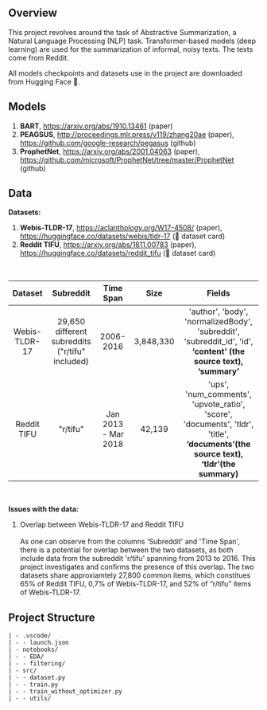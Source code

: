 ## Overview
This project revolves around the task of Abstractive Summarization, a Natural Language Processing (NLP) task.
Transformer-based models (deep learning) are used for the summarization of informal, noisy texts. The texts come from Reddit. 

All models checkpoints and datasets use in the project are downloaded from Hugging Face 🤗.

## Models
1. **BART**, https://arxiv.org/abs/1910.13461 (paper)
2. **PEAGSUS**, http://proceedings.mlr.press/v119/zhang20ae (paper), https://github.com/google-research/pegasus (github)
3. **ProphetNet**, https://arxiv.org/abs/2001.04063 (paper), https://github.com/microsoft/ProphetNet/tree/master/ProphetNet (github)

## Data

**Datasets:**
1. **Webis-TLDR-17**, https://aclanthology.org/W17-4508/ (paper), https://huggingface.co/datasets/webis/tldr-17 (🤗 dataset card)
2. **Reddit TIFU**, https://arxiv.org/abs/1811.00783 (paper), https://huggingface.co/datasets/reddit_tifu (🤗 dataset card)
<br>

| Dataset | Subreddit | Time Span | Size | Fields |
| :------------: | :------------: | :------------: | :------------: | :------------: |
| Webis-TLDR-17 | 29,650 different subreddits ("r/tifu" included) | 2006-2016 | 3,848,330 | 'author', 'body', 'normalizedBody', 'subreddit', 'subreddit_id', 'id', **‘content’ (the source text), ‘summary’** |
| Reddit TIFU | "r/tifu" | Jan 2013 - Mar 2018 | 42,139 | 'ups', 'num_comments', 'upvote_ratio', 'score', 'documents', 'tldr', 'title', **‘documents’(the source text), ‘tldr’(the summary)** |
<br>

**Issues with the data:**

1. Overlap between Webis-TLDR-17 and Reddit TIFU <br><br>
As one can observe from the columns 'Subreddit' and 'Time Span', there is a potential for overlap between the two datasets, as both include data from the subreddit 'r/tifu' spanning from 2013 to 2016. This project investigates and confirms the presence of this overlap. 
The two datasets share approxiamtely 27,800 common items, which constitues 65% of Reddit TIFU, 0,7% of Webis-TLDR-17, and 52% of “r/tifu” items of Webis-TLDR-17.


## Project Structure 
```
| - .vscode/
| - - launch.json
| - notebooks/
| - - EDA/
| - - filtering/
| - src/
| - - dataset.py
| - - train.py
| - - train_without_optimizer.py
| - - utils/
```
